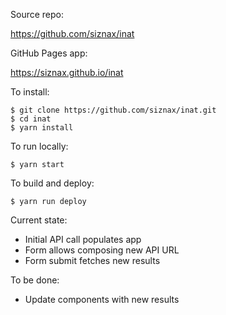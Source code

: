 Source repo:

<https://github.com/siznax/inat>

GitHub Pages app:

<https://siznax.github.io/inat>

To install:

```shell
$ git clone https://github.com/siznax/inat.git
$ cd inat
$ yarn install
```

To run locally:

```shell
$ yarn start
```

To build and deploy:

```shell
$ yarn run deploy
```

Current state:

  * Initial API call populates app
  * Form allows composing new API URL
  * Form submit fetches new results

To be done:

  * Update components with new results
